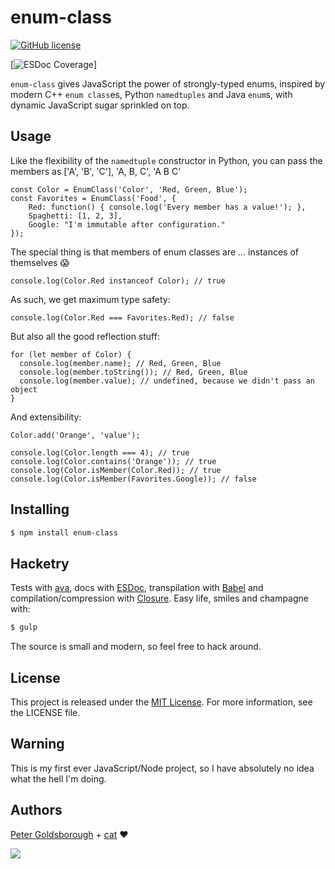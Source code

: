 # enum-class

[![GitHub license](https://img.shields.io/github/license/mashape/apistatus.svg?style=flat-square)](http://goldsborough.mit-license.org)

[![ESDoc Coverage](https://doc.esdoc.org/github.com/goldsborough/enum-class/badge.svg)]

`enum-class` gives JavaScript the power of strongly-typed enums, inspired by modern C++ `enum class`es, Python `namedtuples` and Java `enum`s, with dynamic JavaScript sugar sprinkled on top.

## Usage

Like the flexibility of the `namedtuple` constructor in Python, you can pass the members as ['A', 'B', 'C'], 'A, B, C', 'A B C'
```JS
const Color = EnumClass('Color', 'Red, Green, Blue');
const Favorites = EnumClass('Food', {
    Red: function() { console.log('Every member has a value!'); },
    Spaghetti: [1, 2, 3],
    Google: "I'm immutable after configuration."
});
```

The special thing is that members of enum classes are ... instances of themselves :scream:
```JS
console.log(Color.Red instanceof Color); // true
```

As such, we get maximum type safety:
```JS
console.log(Color.Red === Favorites.Red); // false
```

But also all the good reflection stuff:

```JS
for (let member of Color) {
  console.log(member.name); // Red, Green, Blue
  console.log(member.toString()); // Red, Green, Blue
  console.log(member.value); // undefined, because we didn't pass an object
}
```

And extensibility:

```JS
Color.add('Orange', 'value');

console.log(Color.length === 4); // true
console.log(Color.contains('Orange')); // true
console.log(Color.isMember(Color.Red)); // true
console.log(Color.isMember(Favorites.Google)); // false
```

## Installing

```bash
$ npm install enum-class
```

## Hacketry

Tests with [ava](https://github.com/avajs/ava), docs with [ESDoc](https://esdoc.org/), transpilation with [Babel](https://babeljs.io/) and compilation/compression with [Closure](https://developers.google.com/closure/compiler/). Easy life, smiles and champagne with:

```bash
$ gulp
```

The source is small and modern, so feel free to hack around.

## License

This project is released under the [MIT License](http://goldsborough.mit-license.org). For more information, see the LICENSE file.

## Warning

This is my first ever JavaScript/Node project, so I have absolutely no idea what the hell I'm doing.

## Authors

[Peter Goldsborough](http://goldsborough.me) + [cat](https://goo.gl/IpUmJn) :heart:

<a href="https://gratipay.com/~goldsborough/"><img src="http://img.shields.io/gratipay/goldsborough.png?style=flat-square"></a>
